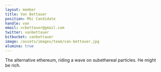 ```yaml
---
layout: member
title: Van Bettauer
position: MSc Candidate
handle: van
email: vcbettauer@gmail.com
twitter: vanbettauer
bitbucket: vanbettauer
image: /assets/images/team/van-bettauer.jpg
alumina: true
---
```


The alternative ethereum, riding a wave on subethereal particles. He might be rich.
